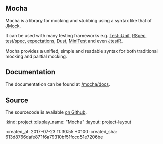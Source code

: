 <h2 id="tag">Mocha</h2>

Mocha is a library for mocking and stubbing using a syntax like that of [JMock].

It can be used with many testing frameworks e.g. [Test::Unit], [RSpec], [test/spec], [expectations], [Dust], [MiniTest] and even [JtestR].

Mocha provides a unified, simple and readable syntax for both traditional mocking and partial mocking.

## Documentation

The documentation can be found at [/mocha/docs].

## Source

The sourcecode is available [on Github].

[JMock]: http://www.jmock.org/
[Test::Unit]: http://www.ruby-doc.org/core/classes/Test/Unit.html
[RSpec]: http://rspec.info/
[test/spec]: http://chneukirchen.org/repos/testspec/README
[expectations]: http://expectations.rubyforge.org/
[Dust]: http://dust.rubyforge.org/
[MiniTest]: http://rubyforge.org/projects/bfts
[JtestR]: http://jtestr.codehaus.org/
[/mocha/docs]: /mocha/docs
[on Github]: https://github.com/freerange/mocha

:kind: project
:display_name: "Mocha"
:layout: project-layout

:created_at: 2017-07-23 11:30:55 +0100
:created_sha: 613d8766dafe871f6a79310bf51fccd51e7206be
